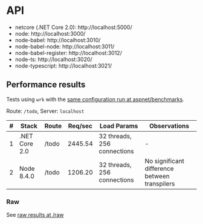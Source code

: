 # API

- netcore (.NET Core 2.0): http://localhost:5000/
- node: http://localhost:3000/
- node-babel: http://localhost:3010/
- node-babel-node: http://localhost:3011/
- node-babel-register: http://localhost:3012/
- node-ts: http://localhost:3020/
- node-typescript: http://localhost:3021/

## Performance results

Tests using `wrk` with the [same configuration run at aspnet/benchmarks](https://github.com/aspnet/benchmarks/blob/dev/README.md).

Route: `/todo`, Server: `localhost`

| # | Stack | Route |  Req/sec | Load Params | Observations |
| - | ----- | ------ | -------- | ----------- | ------------ |
| 1 | .NET Core 2.0 | /todo | 2445.54 | 32 threads, 256 connections | - |
| 2 | Node 8.4.0 | /todo | 1206.20 | 32 threads, 256 connections | No significant difference between transpilers |

### Raw

See [raw results at /raw](/raw)
